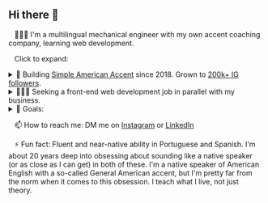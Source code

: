 ## Hi there 👋

&nbsp;&nbsp;&nbsp;👨🏻‍💻 I'm a multilingual mechanical engineer with my own accent coaching company, learning web development.

&nbsp;&nbsp;&nbsp;Click to expand:

<details>
  <summary>🔭 Building <a href="https://github.com/SimpleAmericanAccent">Simple American Accent</a> since 2018.
    Grown to <a href="https://www.instagram.com/SimpleAmericanAccent">200k+ IG followers</a>.
  </summary>
  <ul>
    <li>I help Brazilians get an American accent, if they are already advanced in English.</li>
    <li>Upgrading from a service business to a tech-enabled service business.</li>
    <li>I'm building my own full stack web app and already using the MVP with clients.
      <ul>
        <li>See my <a href="https://www.williamrosenberg.com">portfolio</a> for a simplified public demo of the app.</li>
      </ul>
      </li>
  </ul>
</details>

<details>
  <summary>👨🏻‍💻 Seeking a front-end web development job in parallel with my business.</summary>
  <ul>
    <li>Why?
      <ul>  
        <li>to build my skills further &</li>
        <li>to stabilize my income / take some financial pressure off my business.</li>
      </ul>
    </li>
    <li>Ideally:
      <ul>
        <li>Part-time (10-30 hrs/wk)</li>
        <li>Remote or hybrid in Chicago</li>
        <li>Focused more on JavaScript/React... and less on design/HTML/CSS</li>
      </ul>
    </li>
    <li><a href="https://www.williamrosenberg.com">Here's my portfolio, including a demo version of the app I'm using with my accent coaching clients in my business.</a></li>
  </ul>
  </details>

<details><summary>🔮 Goals:</summary>
  <ul>
    <li>Business-specific
      <ul>
        <li>Client results:
          <ul>
            <li>Develop reliable, rigorous accent measurement.</li>
            <li>Show statistically and personally significant improvements in clients' accents.</li>
            <li>Improve measurement of delivery success (accent improvement, testimonials, referrals, renewals; TTV, CHS, NPS, CRR, etc).</li>
            <li>Do better at all of these.</li>
          </ul>
        </li>
        <li>Financial: 12 months in a row of minimum $10k USD monthly sales</li>
      </ul>
    </li>
    <li>Software-specific
      <ul>
        <li>Near term: Become awesome at JavaScript/React/Express and use that in my business.</li>
        <li>Longer term: Learn more about AI, machine learning, data science, statistics, etc and use that in my business.</li>
      </ul>
    </li>
    <li>Life in general
      <ul>
        <li>Much longer term: Go beyond just American accent for Brazilians... to somehow contribute more generally to speech, language, communication, consciousness, etc. TBD. (Let's solve a narrow problem first!)</li>
        <li>Run a marathon in under 4 hours. My first was around 7.5 hours.</li>
      </ul>
    </li>
  </ul>
</details>

&nbsp;&nbsp;&nbsp;📫 How to reach me: DM me on [Instagram](https://www.instagram.com/SimpleAmericanAccent) or [LinkedIn](https://www.linkedin.com/in/wrosenberg/)

&nbsp;&nbsp;&nbsp;⚡ Fun fact: Fluent and near-native ability in Portuguese and Spanish. I'm about 20 years deep into obsessing about sounding like a native speaker (or as close as I can get) in both of these. I'm a native speaker of American English with a so-called General American accent, but I'm pretty far from the norm when it comes to this obsession. I teach what I live, not just theory.

<!--
**will-rosenberg/will-rosenberg** is a ✨ _special_ ✨ repository because its `README.md` (this file) appears on your GitHub profile.

Here are some ideas to get you started:

- 🔭 I’m currently working on ...
- 🌱 I’m currently learning ...
- 👯 I’m looking to collaborate on ...
- 🤔 I’m looking for help with ...
- 💬 Ask me about ...
- 📫 How to reach me: ...
- 😄 Pronouns: ...
- ⚡ Fun fact: ...
-->
